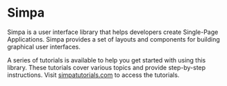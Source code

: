 # Simpa

Simpa is a user interface library that helps developers create Single-Page Applications. Simpa provides a set of layouts and components for building graphical user interfaces.

A series of tutorials is available to help you get started with using this library. These tutorials cover various topics and provide step-by-step instructions. Visit [simpatutorials.com](https://simpatutorials.web.app) to access the tutorials.
